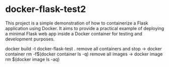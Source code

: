 # docker-flask-test2
This project is a simple demonstration of how to containerize a Flask application using Docker. It aims to provide a practical example of deploying a minimal Flask web app inside a Docker container for testing and development purposes.


docker build -t docker-flask-test .
remove all containers and stop -> docker container rm -f$(docker container ls -q)
remove all images -> docker image rm $(docker image ls -aq)